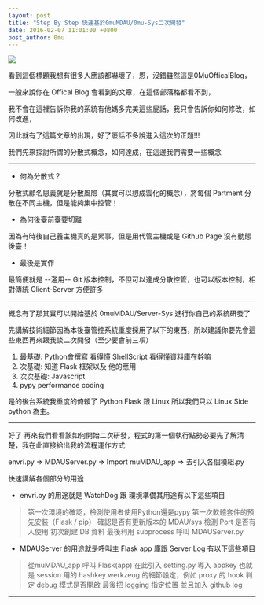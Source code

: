 ```yaml
---
layout: post
title: "Step By Step 快速基於0muMDAU/0mu-Sys二次開發" 
date: 2016-02-07 11:01:00 +0800
post_author: 0mu
---
```

<img src="http://i.imgur.com/dCf5iWf.png" style="max-width: 100%">

看到這個標題我想有很多人應該都嚇壞了，恩，沒錯雖然這是0MuOfficalBlog，

一般來說你在 Offical Blog 會看到的文章，在這個部落格都看不到，

我不會在這裡告訴你我的系統有他媽多完美這些屁話，我只會告訴你如何修改，如何改進，

因此就有了這篇文章的出現，好了廢話不多說進入這次的正題!!!

我們先來探討所謂的分散式概念，如何達成，在這邊我們需要一些概念

---

* 何為分散式？

分散式顧名思義就是分散風險（其實可以想成雲化的概念），將每個 Partment 分散在不同主機，但是能夠集中控管！

* 為何後臺前臺要切離

因為有時後自己養主機真的是累事，但是用代管主機或是 Github Page 沒有動態後臺！

* 最後是實作

最簡便就是 --濫用-- Git 版本控制，不但可以達成分散控管，也可以版本控制，相對傳統 Client-Server 方便許多

---

概念有了那其實可以開始基於 0muMDAU/Server-Sys 進行你自己的系統研發了

先講解技術細節因為本後臺管控系統重度採用了以下的東西，所以建議你要先會這些東西再來跟我談二次開發（至少要會前三項）

1. 最基礎: Python會撰寫 看得懂 ShellScript 看得懂資料庫在幹嘛
2. 次基礎: 知道 Flask 框架以及 他的應用
3. 次次基礎: Javascript 
3. pypy performance coding

是的後台系統我重度的倚賴了 Python Flask 跟 Linux 所以我們只以 Linux Side python 為主。

---

好了 再來我們看看該如何開始二次研發，程式的第一個執行點勢必要先了解清楚，我在此直接給出我的流程運作方式

envri.py => MDAUServer.py => Import muMDAU_app => 去引入各個模組.py

快速講解各個部分的用途 

* envri.py 的用途就是 WatchDog 跟 環境準備其用途有以下這些項目

>  第一次環境的確認，檢測使用者使用Python還是pypy 
>  第一次軟體套件的預先安裝（Flask / pip）
>  確認是否有更新版本的 MDAU/sys 
>  檢測 Port 是否有人使用
>  初次創建 DB 資料
>  最後利用 subprocess 呼叫 MDAUServer.py


* MDAUServer 的用途就是呼叫主 Flask app 庫跟 Server Log 有以下這些項目

>  從muMDAU_app 呼叫 Flask(app) 
>  在此引入 setting.py 導入 appkey 也就是 session 用的 hashkey 
>  werkzeug 的細節設定，例如 proxy 的 hook
>  判定 debug 模式是否開啟
>  最後把 logging 指定位置 並且加入 github log

---
